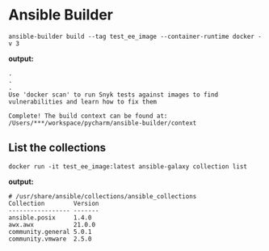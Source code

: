 # Ansible Builder

```shell
ansible-builder build --tag test_ee_image --container-runtime docker -v 3
```
__output:__
```text
.
.
.
Use 'docker scan' to run Snyk tests against images to find vulnerabilities and learn how to fix them

Complete! The build context can be found at: /Users/***/workspace/pycharm/ansible-builder/context
```

## List the collections
```shell
docker run -it test_ee_image:latest ansible-galaxy collection list
```
__output:__
```text
# /usr/share/ansible/collections/ansible_collections
Collection        Version
----------------- -------
ansible.posix     1.4.0  
awx.awx           21.0.0 
community.general 5.0.1  
community.vmware  2.5.0  
```